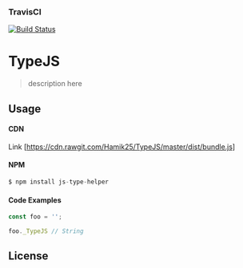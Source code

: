 ### TravisCI
[![Build Status](https://travis-ci.org/Hamik25/TypeJS.svg?branch=master)](https://travis-ci.org/Hamik25/TypeJS)

# TypeJS

> description here

## Usage

#### CDN
Link  [https://cdn.rawgit.com/Hamik25/TypeJS/master/dist/bundle.js]

#### NPM
```js
$ npm install js-type-helper
```

#### Code Examples
```js
const foo = '';

foo._TypeJS // String
```

## License
